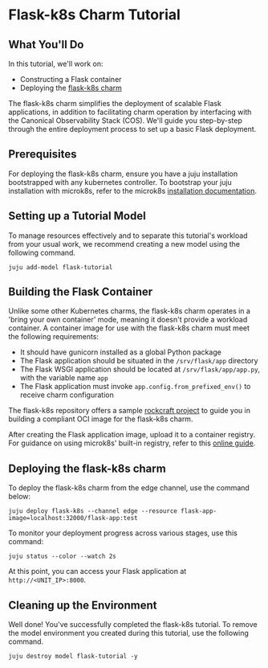 # Flask-k8s Charm Tutorial

## What You'll Do

In this tutorial, we'll work on:

- Constructing a Flask container
- Deploying the [flask-k8s charm](https://charmhub.io/flask-k8s)

The flask-k8s charm simplifies the deployment of scalable Flask applications,
in addition to facilitating charm operation by interfacing with the Canonical
Observability Stack (COS). We'll guide you step-by-step through the entire
deployment process to set up a basic Flask deployment.

## Prerequisites

For deploying the flask-k8s charm, ensure you have a juju installation
bootstrapped with any kubernetes controller. To bootstrap your juju
installation with microk8s, refer to the microk8s [installation
documentation](https://juju.is/docs/olm/microk8s).

## Setting up a Tutorial Model

To manage resources effectively and to separate this tutorial's workload from
your usual work, we recommend creating a new model using the following command.

```
juju add-model flask-tutorial
```

## Building the Flask Container

Unlike some other Kubernetes charms, the flask-k8s charm operates in a 'bring
your own container' mode, meaning it doesn't provide a workload container. A
container image for use with the flask-k8s charm must meet the following
requirements:

- It should have gunicorn installed as a global Python package
- The Flask application should be situated in the `/srv/flask/app` directory
- The Flask WSGI application should be located at `/srv/flask/app/app.py`, with
  the variable name `app`
- The Flask application must invoke `app.config.from_prefixed_env()` to receive
  charm configuration

The flask-k8s repository offers a sample [rockcraft
project](https://github.com/canonical/flask-k8s-operator/tree/main/sample_rock)
to guide you in building a compliant OCI image for the flask-k8s charm.

After creating the Flask application image, upload it to a container registry.
For guidance on using microk8s' built-in registry, refer to this [online
guide](https://microk8s.io/docs/registry-built-in).

## Deploying the flask-k8s charm

To deploy the flask-k8s charm from the edge channel, use the command below:

```
juju deploy flask-k8s --channel edge --resource flask-app-image=localhost:32000/flask-app:test 
```

To monitor your deployment progress across various stages, use this command:

```
juju status --color --watch 2s
```

At this point, you can access your Flask application at `http://<UNIT_IP>:8000`.

## Cleaning up the Environment

Well done! You've successfully completed the flask-k8s tutorial. To remove the
model environment you created during this tutorial, use the following command.

```
juju destroy model flask-tutorial -y
```
